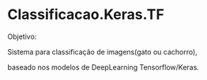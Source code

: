 # Classificacao.Keras.TF

Objetivo:

Sistema para classificação de imagens(gato ou cachorro),

baseado nos modelos de DeepLearning Tensorflow/Keras.
